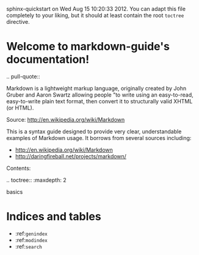    sphinx-quickstart on Wed Aug 15 10:20:33 2012.
   You can adapt this file completely to your liking, but it should at least
   contain the root `toctree` directive.

Welcome to markdown-guide's documentation!
==========================================

.. pull-quote::

   Markdown is a lightweight markup language, originally created by John Gruber and Aaron Swartz allowing
   people "to write using an easy-to-read, easy-to-write plain text format, then convert it to structurally
   valid XHTML (or HTML). 

   Source: http://en.wikipedia.org/wiki/Markdown

This is a syntax guide designed to provide very clear, understandable examples of Markdown usage. It borrows from several
sources including:

* http://en.wikipedia.org/wiki/Markdown
* http://daringfireball.net/projects/markdown/

Contents:

.. toctree::
   :maxdepth: 2
   
   basics


Indices and tables
==================

* :ref:`genindex`
* :ref:`modindex`
* :ref:`search`
